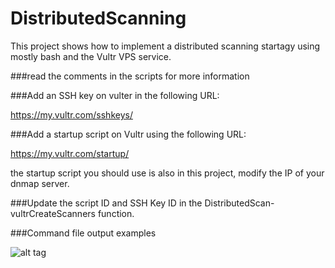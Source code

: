 # DistributedScanning
This project shows how to implement a distributed scanning startagy using mostly bash and the Vultr VPS service. 

###read the comments in the scripts for more information 

###Add an SSH key on vulter in the following URL:

https://my.vultr.com/sshkeys/

###Add a startup script on Vultr using the following URL:

https://my.vultr.com/startup/

the startup script you should use is also in this project, modify the IP of your dnmap server.

###Update the script ID and SSH Key ID in the DistributedScan-vultrCreateScanners function.



###Command file output examples

![alt tag](https://i.imgur.com/08NcOsL.png)
